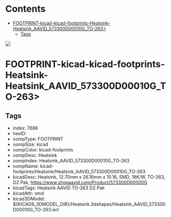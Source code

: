 



Contents
========

* [FOOTPRINT-kicad-kicad-footprints-Heatsink-Heatsink_AAVID_573300D00010G_TO-263>](#footprint-kicad-kicad-footprints-heatsink-heatsink_aavid_573300d00010g_to-263)
	* [Tags](#tags)
  
![][im]
# FOOTPRINT-kicad-kicad-footprints-Heatsink-Heatsink_AAVID_573300D00010G_TO-263>

## Tags

- index: 7688
- hexID: 
- oompType: FOOTPRINT
- oompSize: kicad
- oompColor: kicad-footprints
- oompDesc: Heatsink
- oompIndex: Heatsink_AAVID_573300D00010G_TO-263
- oompName: kicad-footprints/Heatsink/Heatsink_AAVID_573300D00010G_TO-263
- kicadDesc: Heatsink, 12.70mm x 26.16mm x 10.16, SMD, 18K/W, TO-263, D2 Pak, https://www.shopaavid.com/Product/573300D00000G
- kicadTags: Heatsink AAVID TO-263 D2 Pak
- kicadAttr: smd
- kicad3DModel: ${KICAD6_3DMODEL_DIR}/Heatsink.3dshapes/Heatsink_AAVID_573300D00010G_TO-263.wrl



[im]: image.png
